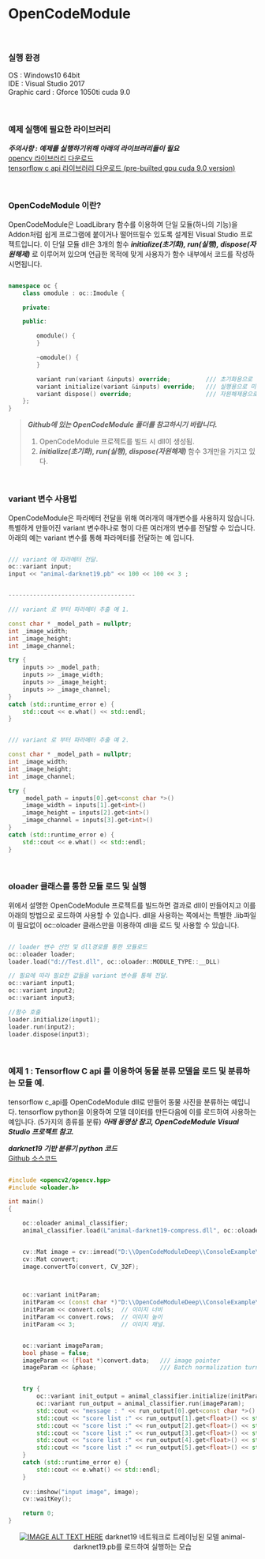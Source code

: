 # OpenCodeModule

<br/>

### 실행 환경 

OS : Windows10 64bit <br/>
IDE : Visual Studio 2017 <br/>
Graphic card : Gforce 1050ti cuda 9.0

<br/>

### 예제 실행에 필요한 라이브러리 

 ***주의사항 : 예제를 실행하기위해 아래의 라이브러리들이 필요*** <br/>
<a href="https://drive.google.com/open?id=1rdVEwMDkRjl8mSaTEb2OnKrEZqVz7_EY" target="__blank">opencv 라이브러리 다운로드</a> <br/>
<a href="https://drive.google.com/open?id=1vo4slHsubTmgeCDA1gLAs9sh-0xAz7dn" target="__blank">tensorflow c api 라이브러리 다운로드 (pre-builted gpu cuda 9.0 version)</a> 
<br/>

<br/>

### OpenCodeModule 이란? 
OpenCodeModule은 LoadLibrary 함수를 이용하여 단일 모듈(하나의 기능)을 Addon처럼 쉽게 프로그램에 붙이거나 떨어뜨릴수 있도록 설계된 Visual Studio 프로젝트입니다. 이 단일 모듈 dll은 3개의 함수 ***initialize(초기화), run(실행), dispose(자원해제)*** 로 이루어져 있으며 언급한 목적에 맞게 사용자가 함수 내부에서 코드를 작성하시면됩니다.

``` c++

namespace oc {
	class omodule : oc::Imodule {

	private:

	public:

		omodule() {
		}

		~omodule() {
		}

		variant run(variant &inputs) override;          /// 초기화용으로 미리 선언된 함수
		variant initialize(variant &inputs) override;   /// 실행용으로 미리 선언된 함수
		variant dispose() override;                     /// 자원해제용으로 미리 선언된 함수
	};
}
```

> ***Github에 있는 OpenCodeModule 폴더를 참고하시기 바랍니다.***  <br/>
> 1. OpenCodeModule 프로젝트를 빌드 시 dll이 생성됨.
> 2. ***initialize(초기화), run(실행), dispose(자원해제)*** 함수 3개만을 가지고 있다. 

<br/>

### variant 변수 사용법
OpenCodeModule은 파라메터 전달을 위해 여러개의 매개변수를 사용하지 않습니다. 특별하게 만들어진 variant 변수하나로 형이 다른 여러개의 변수를 전달할 수 있습니다. 
아래의 예는 variant 변수를 통해 파라메터를 전달하는 예 입니다.

``` c++

/// variant 에 파라메터 전달. 
oc::variant input;
input << "animal-darknet19.pb" << 100 << 100 << 3 ;


------------------------------------

/// variant 로 부터 파라메터 추출 예 1.

const char * _model_path = nullptr;
int _image_width;
int _image_height;
int _image_channel;

try {
	inputs >> _model_path;
	inputs >> _image_width;
	inputs >> _image_height;
	inputs >> _image_channel;
}
catch (std::runtime_error e) {
	std::cout << e.what() << std::endl;
}


/// variant 로 부터 파라메터 추출 예 2.

const char * _model_path = nullptr;
int _image_width;
int _image_height;
int _image_channel;

try {
	_model_path = inputs[0].get<const char *>()
	_image_width = inputs[1].get<int>()
	_image_height = inputs[2].get<int>()
	_image_channel = inputs[3].get<int>()
}
catch (std::runtime_error e) {
	std::cout << e.what() << std::endl;
}

```

<br/>

### oloader 클래스를 통한 모듈 로드 및 실행
위에서 설명한 OpenCodeModule 프로젝트를 빌드하면 결과로 dll이 만들어지고 이를 아래의 방법으로 로드하여 사용할 수 있습니다. dll을  사용하는 쪽에서는 특별한 .lib파일이 필요없이 oc::oloader 클래스만을 이용하여 dll을 로드 및 사용할 수 있습니다. 

``` c++

// loader 변수 선언 및 dll경로를 통한 모듈로드
oc::oloader loader;
loader.load("d://Test.dll", oc::oloader::MODULE_TYPE::__DLL)

// 필요에 따라 필요한 값들을 variant 변수를 통해 전달.
oc::variant input1;
oc::variant input2;
oc::variant input3;

//함수 호출
loader.initialize(input1);
loader.run(input2);
loader.dispose(input3);

```

<br/>

### 예제 1 : Tensorflow C api 를 이용하여 동물 분류 모델을 로드 및  분류하는 모듈 예. 
tensorflow c_api를 OpenCodeModule dll로 만들어 동물 사진을 분류하는 예입니다. tensorflow python을 이용하여 모델 데이터를 만든다음에 이를 로드하여 사용하는 예입니다. (5가지의 종류를 분류) ***아래 동영상 참고, OpenCodeModule Visual Studio 프로젝트 참고.*** <br/>


 ***darknet19 기반 분류기 python 코드*** <br/>
 <a href="https://github.com/gellston/DeepLearningExamples/blob/master/models/model_darknet19.py" target="__blank">Github 소스코드</a> 

``` c++

#include <opencv2/opencv.hpp>
#include <oloader.h>

int main()
{

	oc::oloader animal_classifier;
	animal_classifier.load(L"animal-darknet19-compress.dll", oc::oloader::MODULE_TYPE::__DLL); /// 모델을 로드할수있는 dll 


	cv::Mat image = cv::imread("D:\\OpenCodeModuleDeep\\ConsoleExample\\x64\\Debug\\1_1_0_cat.jpg");  /// 이미지 경로.
	cv::Mat convert;
	image.convertTo(convert, CV_32F);


	
	oc::variant initParam;
	initParam << (const char *)"D:\\OpenCodeModuleDeep\\ConsoleExample\\x64\\Debug\\animal-darknet19-compress.pb";  /// 모델 경로.
	initParam << convert.cols;  // 이미지 너비
	initParam << convert.rows;  // 이미지 높이
	initParam << 3;             // 이미지 채널.


	oc::variant imageParam; 
	bool phase = false;        
	imageParam << (float *)convert.data;   /// image pointer
	imageParam << &phase;                  /// Batch normalization turn off


	try {
		oc::variant init_output = animal_classifier.initialize(initParam);
        oc::variant run_output = animal_classifier.run(imageParam);
		std::cout << "message : " << run_output[0].get<const char *>() << std::endl;
		std::cout << "score list :" << run_output[1].get<float>() << std::endl;
		std::cout << "score list :" << run_output[2].get<float>() << std::endl;
		std::cout << "score list :" << run_output[3].get<float>() << std::endl;
		std::cout << "score list :" << run_output[4].get<float>() << std::endl;
		std::cout << "score list :" << run_output[5].get<float>() << std::endl;
	}
	catch (std::runtime_error e) {
		std::cout << e.what() << std::endl;
	}
	
	cv::imshow("input image", image);
	cv::waitKey();

    return 0;
}

```
<center>

[![IMAGE ALT TEXT HERE](https://github.com/gellston/OpenCodeModule/blob/master/preview/preview1.png?raw=true)](https://www.youtube.com/watch?v=8uM_vKebD6Q)
 darknet19 네트워크로 트레이닝된 모델 animal-darknet19.pb를 로드하여 실행하는 모습
 </center>